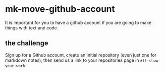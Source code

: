 # mk-move-github-account

It is important for you to have a github account if you are going to make things with text and code.

## the challenge

Sign up for a Github account, create an initial repository (even just one for markdown notes), then send us a link to your repositories page in `#ll-show-your-work`.
